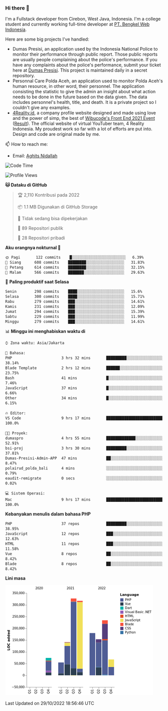 ### Hi there 👋
I'm a Fullstack developer from Cirebon, West Java, Indonesia. I'm a college student and currently working full-time developer at [PT. Bengkel Web Indonesia](https://github.com/PT-Bengkel-Web-Indonesia).

Here are some big projects I've handled:
- Dumas Presisi, an application used by the Indonesia National Police to monitor their performance through public report. Those public reports are usually people complaining about the police's performance. If you have any complaints about the police's performance, submit your ticket here at [Dumas Presisi](https://dumaspresisi.polri.go.id/dumaspro). This project is maintained daily in a secret repository.
- Personnal Care Polda Aceh, an application used to monitor Polda Aceh's human resource, in other word, their personnel. The application consisting the statistic to give the admin an insight about what action needs to be done in the future based on the data given. The data includes personnel's health, title, and death. It is a private project so I couldn't give any examples.
- [4Reality.id](https://4reality.id), a company profile website designed and made using love and the power of simp, the best of [Wibucode's Front End 2021 Event](https://github.com/wibucode02/submision-event-frontend-2021) ([Result](https://github.com/wibucode02/top-5-pemenang-event-front-end-wibucode-2021)). The official website of virtual YouTuber team, 4 Reality Indonesia. My proudest work so far with a lot of efforts are put into. Design and code are original made by me.

📫 How to reach me:
- Email: [Aghits Nidallah](mailto:yourlovelydev@gmail.com)

<!--START_SECTION:waka-->
![Code Time](http://img.shields.io/badge/Code%20Time-1%2C815%20hrs%2037%20mins-blue)

![Profile Views](http://img.shields.io/badge/Profil%20dilihat-2-blue)

**🐱 Dataku di GitHub** 

> 🏆 2,110 Kontribusi pada 2022
 > 
> 📦 1.1 MB Digunakan di GitHub Storage 
 > 
> 🚫 Tidak sedang bisa dipekerjakan
 > 
> 📜 89 Repositori publik 
 > 
> 🔑 28 Repositori pribadi  
 > 
**Aku orangnya nokturnal 🦉** 

```text
🌞 Pagi       122 commits    █░░░░░░░░░░░░░░░░░░░░░░░░   6.39% 
🌆 Siang      608 commits    ████████░░░░░░░░░░░░░░░░░   31.83% 
🌃 Petang     614 commits    ████████░░░░░░░░░░░░░░░░░   32.15% 
🌙 Malam      566 commits    ███████░░░░░░░░░░░░░░░░░░   29.63%

```
📅 **Paling produktif saat Selasa** 

```text
Senin        298 commits    ████░░░░░░░░░░░░░░░░░░░░░   15.6% 
Selasa       300 commits    ████░░░░░░░░░░░░░░░░░░░░░   15.71% 
Rabu         279 commits    ███░░░░░░░░░░░░░░░░░░░░░░   14.61% 
Kamis        231 commits    ███░░░░░░░░░░░░░░░░░░░░░░   12.09% 
Jumat        294 commits    ███░░░░░░░░░░░░░░░░░░░░░░   15.39% 
Sabtu        229 commits    ███░░░░░░░░░░░░░░░░░░░░░░   11.99% 
Minggu       279 commits    ███░░░░░░░░░░░░░░░░░░░░░░   14.61%

```


📊 **Minggu ini menghabiskan waktu di** 

```text
⌚︎ Zona waktu: Asia/Jakarta

💬 Bahasa: 
PHP                      3 hrs 32 mins       █████████░░░░░░░░░░░░░░░░   38.14% 
Blade Template           2 hrs 12 mins       ██████░░░░░░░░░░░░░░░░░░░   23.75% 
Bash                     41 mins             █░░░░░░░░░░░░░░░░░░░░░░░░   7.46% 
JavaScript               37 mins             █░░░░░░░░░░░░░░░░░░░░░░░░   6.66% 
Other                    34 mins             █░░░░░░░░░░░░░░░░░░░░░░░░   6.15%

🔥 Editor: 
VS Code                  9 hrs 17 mins       █████████████████████████   100.0%

🐱‍💻 Proyek: 
dumaspro                 4 hrs 55 mins       █████████████░░░░░░░░░░░░   52.91% 
bsi-proj                 3 hrs 30 mins       █████████░░░░░░░░░░░░░░░░   37.81% 
Dumas-Presisi-Admin-APP  47 mins             ██░░░░░░░░░░░░░░░░░░░░░░░   8.47% 
polairud_polda_bali      4 mins              ░░░░░░░░░░░░░░░░░░░░░░░░░   0.79% 
eaudit-remigrate         0 secs              ░░░░░░░░░░░░░░░░░░░░░░░░░   0.02%

💻 Sistem Operasi: 
Mac                      9 hrs 17 mins       █████████████████████████   100.0%

```

**Kebanyakan menulis dalam bahasa PHP** 

```text
PHP                      37 repos            █████████░░░░░░░░░░░░░░░░   38.95% 
JavaScript               12 repos            ███░░░░░░░░░░░░░░░░░░░░░░   12.63% 
HTML                     11 repos            ███░░░░░░░░░░░░░░░░░░░░░░   11.58% 
Vue                      8 repos             ██░░░░░░░░░░░░░░░░░░░░░░░   8.42% 
Blade                    8 repos             ██░░░░░░░░░░░░░░░░░░░░░░░   8.42%

```


**Lini masa**

![Chart not found](https://raw.githubusercontent.com/NikarashiHatsu/NikarashiHatsu/master/charts/bar_graph.png) 


 Last Updated on 29/10/2022 18:56:46 UTC
<!--END_SECTION:waka-->
